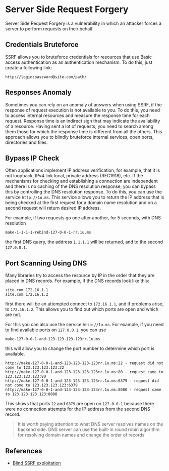 # Server Side Request Forgery

Server Side Request Forgery is a vulnerability in which an attacker forces a server to perform requests on their behalf.

## Credentials Bruteforce

SSRF allows you to bruteforce credentials for resources that use Basic access authentication as an authentication mechanism. To do this, just create a following link:

```
http://login:password@site.com/path/
```

## Responses Anomaly

Sometimes you can rely on an anomaly of answers when using SSRF, if the response of request execution is not available to you. To do this, you need to access internal resources and measure the response time for each request. Response time is an indirect sign that may indicate the availability of a resource. Having sent a lot of requests, you need to search among them those for which the response time is different from all the others. This approach allows you to blindly bruteforce internal services, open ports, directories and files.

## Bypass IP Check

Often applications implement IP address verification, for example, that it is not loopback, IPv4 link local, private address (RFC1918), etc. If the mechanisms for checking and establishing a connection are independent and there is no caching of the DNS resolution response, you can bypass this by controlling the DNS resolution response. To do this, you can use the service `http://1u.ms`. This service allows you to return the IP address that is being checked at the first request for a domain name resolution and on a second request will return desired IP address.

For example, if two requests go one after another, for 5 seconds, with DNS resolution

```
make-1-1-1-1-rebind-127-0-0-1-rr.1u.ms
```

the first DNS query, the address `1.1.1.1` will be returned, and to the second` 127.0.0.1`.

## Port Scanning Using DNS

Many libraries try to access the resource by IP in the order that they are placed in DNS records. For example, if the
 DNS records look like this:

```
site.com 172.16.1.1
site.com 172.16.1.2
```

first there will be an attempted connect to `172.16.1.1`, and if problems arise, to `172.16.1.2`. This allows you to find out which ports are open and which are not.

For this you can also use the service `http://1u.ms`. For example, if you need to find available ports on `127.0.0.1`, you can use

```
make-127-0-0-1-and-123-123-123-123rr.1u.ms
```

this will allow you to change the port number to determine which port is available.

```
http://make-127-0-0-1-and-123-123-123-123rr.1u.ms:22 - request did not come to 123.123.123.123:22
http://make-127-0-0-1-and-123-123-123-123rr.1u.ms:80 - request came to 123.123.123.123:80
http://make-127-0-0-1-and-123-123-123-123rr.1u.ms:6379 - request did not come to 123.123.123.123:6379
http://make-127-0-0-1-and-123-123-123-123rr.1u.ms:8080 - request came to 123.123.123.123:8080
```

This shows that ports `22` and `6379` are open on `127.0.0.1` because there were no connection attempts for the IP address from the second DNS record.

> It is worth paying attention to what DNS server resolves names on the backend side. DNS server can use the built-in round robin algorithm for resolving domain names and change the order of records

## References

- [Blind SSRF exploitation](https://lab.wallarm.com/blind-ssrf-exploitation/)